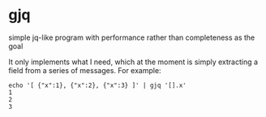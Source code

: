 # gjq
simple jq-like program with performance rather than completeness as the goal

It only implements what I need, which at the moment is simply extracting a field from a series of messages.
For example:

    echo '[ {"x":1}, {"x":2}, {"x":3} ]' | gjq '[].x'
    1
    2
    3
